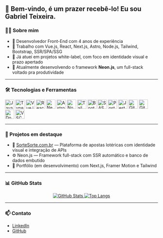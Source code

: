 ## 👋 Bem-vindo, é um prazer recebê-lo! Eu sou Gabriel Teixeira.

### 👨‍💻 Sobre mim

- 💼 Desenvolvedor Front-End com 4 anos de experiência
- 🚀 Trabalho com Vue.js, React, Next.js, Astro, Node.js, Tailwind, Bootstrap, SSR/SPA/SSG
- 🎯 Já atuei em projetos white-label, com foco em identidade visual e prazo apertado
- 🧩 Atualmente desenvolvendo o framework **Neon.js**, um full-stack voltado pra produtividade

---

### 🛠️ Tecnologias e Ferramentas
<p>
  <!-- Linguagens -->
  <img src="https://cdn.jsdelivr.net/gh/devicons/devicon/icons/javascript/javascript-original.svg" height="30" alt="JavaScript" />
  <img src="https://cdn.jsdelivr.net/gh/devicons/devicon/icons/typescript/typescript-original.svg" height="30" alt="TypeScript" />

  <!-- Frameworks -->
  <img src="https://cdn.jsdelivr.net/gh/devicons/devicon/icons/vuejs/vuejs-original.svg" height="30" alt="Vue.js" />
  <img src="https://cdn.jsdelivr.net/gh/devicons/devicon/icons/react/react-original.svg" height="30" alt="React" />
  <img src="https://cdn.jsdelivr.net/gh/devicons/devicon/icons/nextjs/nextjs-original.svg" height="30" alt="Next.js" />
  <img src="https://cdn.jsdelivr.net/gh/devicons/devicon/icons/astro/astro-original.svg" height="30" alt="Astro" />
  <img src="https://cdn.jsdelivr.net/gh/devicons/devicon/icons/nodejs/nodejs-original.svg" height="30" alt="Node.js" />

  <!-- Estilização -->
  <img src="https://cdn.jsdelivr.net/gh/devicons/devicon/icons/tailwindcss/tailwindcss-original.svg" height="30" alt="Tailwind CSS" />
  <img src="https://cdn.jsdelivr.net/gh/devicons/devicon/icons/bootstrap/bootstrap-original.svg" height="30" alt="Bootstrap" />
  <img src="https://cdn.jsdelivr.net/gh/devicons/devicon/icons/sass/sass-original.svg" height="30" alt="SASS" />

  <!-- Banco de Dados -->
  <img src="https://cdn.jsdelivr.net/gh/devicons/devicon/icons/postgresql/postgresql-original.svg" height="30" alt="PostgreSQL" />

  <!-- Testes -->
  <img src="https://cdn.jsdelivr.net/gh/devicons/devicon/icons/jest/jest-plain.svg" height="30" alt="Jest" />

  <!-- Ferramentas -->
  <img src="https://cdn.jsdelivr.net/gh/devicons/devicon/icons/git/git-original.svg" height="30" alt="Git" />
  <img src="https://cdn.jsdelivr.net/gh/devicons/devicon/icons/github/github-original.svg" height="30" alt="GitHub" />
  <img src="https://cdn.jsdelivr.net/gh/devicons/devicon/icons/docker/docker-original.svg" height="30" alt="Docker" />
  <img src="https://cdn.jsdelivr.net/gh/devicons/devicon/icons/vscode/vscode-original.svg" height="30" alt="VSCode" />
</p>

---

### 📌 Projetos em destaque

- 🎰 [SorteSorte.com.br](https://www.sortesorte.com.br) — Plataforma de apostas lotéricas com identidade visual e integração de APIs
- ⚙️ Neon.js — Framework full-stack com SSR automático e banco de dados embutido
- 💼 Portfólio (em desenvolvimento) com Next.js, Framer Motion e Tailwind

---

### 📊 GitHub Stats

<p align="center">
  <a href="https://github.com/gabrieltsousa">
    <img src="https://github-readme-stats.vercel.app/api?username=gabrieltsousa&show_icons=true&theme=radical&hide_border=true" alt="GitHub Stats" />
  </a>
  <a href="https://github.com/gabrieltsousa">
    <img src="https://github-readme-stats.vercel.app/api/top-langs/?username=gabrieltsousa&layout=compact&theme=radical&hide_border=true" alt="Top Langs" />
  </a>
</p>

---

### 📫 Contato

- [LinkedIn](https://www.linkedin.com/in/gabrieltex/)
- [GitHub](https://github.com/gabrieltex)
